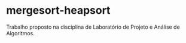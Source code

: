 # mergesort-heapsort
Trabalho proposto na disciplina de Laboratório de Projeto e Análise de Algoritmos.
